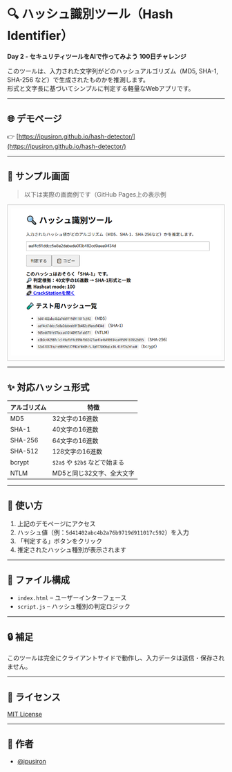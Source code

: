 # 🔍 ハッシュ識別ツール（Hash Identifier）

**Day 2 - セキュリティツールをAIで作ってみよう 100日チャレンジ**

このツールは、入力された文字列がどのハッシュアルゴリズム（MD5, SHA-1, SHA-256 など）で生成されたものかを推測します。  
形式と文字長に基づいてシンプルに判定する軽量なWebアプリです。

---

## 🌐 デモページ

👉 [https://ipusiron.github.io/hash-detector/](https://ipusiron.github.io/hash-detector/)

---

## 📸 サンプル画面

> 以下は実際の画面例です（GitHub Pages上の表示例

<p align="center" style="border: 1px solid #ccc; padding: 8px;">
  <img src="screen_sample.png" alt="ハッシュ識別ツールのスクリーンショット" width="600">
</p>

---

## ✨ 対応ハッシュ形式

| アルゴリズム | 特徴                         |
|--------------|------------------------------|
| MD5          | 32文字の16進数               |
| SHA-1        | 40文字の16進数               |
| SHA-256      | 64文字の16進数               |
| SHA-512      | 128文字の16進数              |
| bcrypt       | `$2a$` や `$2b$` などで始まる |
| NTLM         | MD5と同じ32文字、全大文字     |

---

## 🚀 使い方

1. 上記のデモページにアクセス
2. ハッシュ値（例：`5d41402abc4b2a76b9719d911017c592`）を入力
3. 「判定する」ボタンをクリック
4. 推定されたハッシュ種別が表示されます

---

## 📁 ファイル構成

- `index.html` – ユーザーインターフェース
- `script.js` – ハッシュ種別の判定ロジック

---

## 🔒 補足

このツールは完全にクライアントサイドで動作し、入力データは送信・保存されません。

---

## 📜 ライセンス

[MIT License](LICENSE)

---

## 👤 作者

- [@ipusiron](https://github.com/ipusiron)

